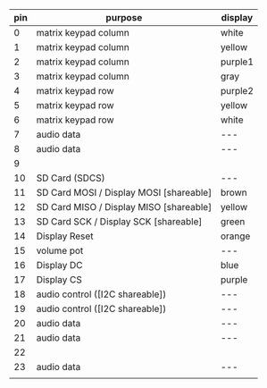 | pin | purpose                                 | display |
|-----|-----------------------------------------|---------|
| 0   | matrix keypad column                    | white   |
| 1   | matrix keypad column                    | yellow  |
| 2   | matrix keypad column                    | purple1 |
| 3   | matrix keypad column                    | gray    |
| 4   | matrix keypad row                       | purple2 |
| 5   | matrix keypad row                       | yellow  |
| 6   | matrix keypad row                       | white   |
| 7   | audio data                              | ---     |
| 8   | audio data                              | ---     |
| 9   |                                         |         |
| 10  | SD Card (SDCS)                          | ---     |
| 11  | SD Card MOSI / Display MOSI [shareable] | brown   |
| 12  | SD Card MISO / Display MISO [shareable] | yellow  |
| 13  | SD Card SCK / Display SCK [shareable]   | green   |
| 14  | Display Reset                           | orange  |
| 15  | volume pot                              | ---     |
| 16  | Display DC                              | blue    |
| 17  | Display CS                              | purple  |
| 18  | audio control ([I2C shareable])         | ---     |
| 19  | audio control ([I2C shareable])         | ---     |
| 20  | audio data                              | ---     |
| 21  | audio data                              | ---     |
| 22  |                                         |         |
| 23  | audio data                              | ---     |
|     |                                         |         |
